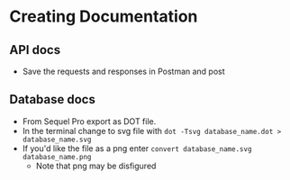 # Creating Documentation

## API docs
* Save the requests and responses in Postman and post

## Database docs
* From Sequel Pro export as DOT file. 
* In the terminal change to svg file with `dot -Tsvg database_name.dot > database_name.svg`
* If you'd like the file as a png enter `convert database_name.svg database_name.png`
  * Note that png may be disfigured